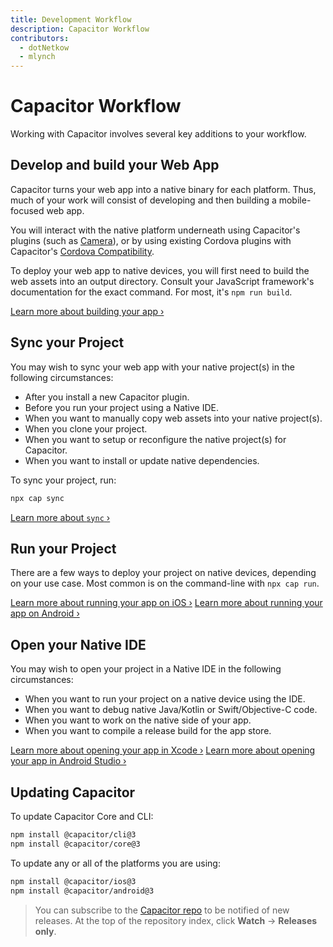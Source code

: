 ```yaml
---
title: Development Workflow
description: Capacitor Workflow
contributors:
  - dotNetkow
  - mlynch
---
```


# Capacitor Workflow

Working with Capacitor involves several key additions to your workflow.

## Develop and build your Web App

Capacitor turns your web app into a native binary for each platform. Thus, much of your work will consist of developing and then building a mobile-focused web app.

You will interact with the native platform underneath using Capacitor's plugins (such as [Camera](/docs/apis/camera)), or by using existing Cordova plugins with Capacitor's [Cordova Compatibility](/docs/cordova).

To deploy your web app to native devices, you will first need to build the web assets into an output directory. Consult your JavaScript framework's documentation for the exact command. For most, it's `npm run build`.

[Learn more about building your app &#8250;](/docs/basics/building-your-app)

## Sync your Project

You may wish to sync your web app with your native project(s) in the following circumstances:

* After you install a new Capacitor plugin.
* Before you run your project using a Native IDE.
* When you want to manually copy web assets into your native project(s).
* When you clone your project.
* When you want to setup or reconfigure the native project(s) for Capacitor.
* When you want to install or update native dependencies.

To sync your project, run:

```bash
npx cap sync
```

[Learn more about `sync` &#8250;](/docs/reference/cli#sync)

## Run your Project

There are a few ways to deploy your project on native devices, depending on your use case. Most common is on the command-line with `npx cap run`.

[Learn more about running your app on iOS &#8250;](/docs/ios#running-your-app)
[Learn more about running your app on Android &#8250;](/docs/android#running-your-app)

## Open your Native IDE

You may wish to open your project in a Native IDE in the following circumstances:

* When you want to run your project on a native device using the IDE.
* When you want to debug native Java/Kotlin or Swift/Objective-C code.
* When you want to work on the native side of your app.
* When you want to compile a release build for the app store.

[Learn more about opening your app in Xcode &#8250;](/docs/ios#opening-the-ios-project)
[Learn more about opening your app in Android Studio &#8250;](/docs/android#opening-the-android-project)

## Updating Capacitor

To update Capacitor Core and CLI:

```bash
npm install @capacitor/cli@3
npm install @capacitor/core@3
```

To update any or all of the platforms you are using:

```bash
npm install @capacitor/ios@3
npm install @capacitor/android@3
```

> You can subscribe to the [Capacitor repo](https://github.com/ionic-team/capacitor) to be notified of new releases. At the top of the repository index, click **Watch** -> **Releases only**.
